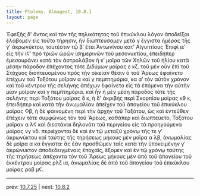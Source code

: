 ```yaml
---
title: Ptolemy, Almagest, 10.8.1
layout: page
---
```


Ἐφεξῆς δ' ὄντος καὶ τὸν τῆς πηλικότητος τοῦ ἐπικύκλου λόγον ἀποδεῖξαι ἐλάβομεν εἰς τοῦτο τήρησιν, ἣν διωπτεύσαμεν μετὰ γ ἔγγιστα ἡμέρας τῆς γʹ ἀκρωνύκτου, τουτέστιν τῷ βʹ ἔτει Ἀντωνίνου κατ' Αἰγυπτίους Ἐπιφὶ ιεʹ εἰς τὴν ιϚʹ πρὸ τριῶν ὡρῶν ἰσημερινῶν τοῦ μεσονυκτίου, ἐπειδήπερ ἐμεσουράνει κατὰ τὸν ἀστρολάβον ἡ κʹ μοῖρα τῶν Χηλῶν τοῦ ἡλίου κατὰ μέσην πάροδον ἐπέχοντος τότε Διδύμων μοίρας ε κζ. τοῦ μὲν οὖν ἐπὶ τοῦ Στάχυος διοπτευομένου πρὸς τὴν οἰκείαν θέσιν ὁ τοῦ Ἄρεως ἐφαίνετο ἐπέχων τοῦ Τοξότου μοῖραν α καὶ γ πεμπτημόρια, κα αʹ τὸν αὐτὸν χρόνον καὶ τοῦ κέντρου τῆς σελήνης ἀπέχων ἐφαίνετο εἰς τὰ ἑπόμενα τὴν αὐτὴν μίαν μοῖραν καὶ γ πεμπτημόρια. καὶ ἦν ἡ μὲν μέση πάροδος τότε τῆς σελήνης περὶ Τοξότου μοίρας δ κ, ἡ δ' ἀκριβὴς περὶ Σκορπίου μοίρας κθ κ, ἐπειδήπερ καὶ κατὰ τὴν ἀνωμαλίαν ἀπεῖχεν τοῦ ἀπογείου τοῦ ἐπικύκλου μοίρας Ϙβ, ἡ δὲ φαινομένη περὶ τὴν ἀρχὴν τοῦ Τοξότου, ὡς καὶ ἐντεῦθεν ἐπέχειν τότε συμφώνως τὸν τοῦ Ἄρεως, καθάπερ καὶ διωπτεύετο, Τοξότου μοῖραν α λϚ καὶ διεστάναι δηλονότι τοῦ περιγείου εἰς τὰ προηγούμενα μοίρας νγ νδ. περιέχονται δὲ καὶ ἐν τῷ μεταξὺ χρόνῳ τῆς τε γʹ ἀκρωνύκτου καὶ ταύτης τῆς τηρήσεως μήκους μὲν μοῖρα α λβ, ἀνωμαλίας δὲ μοῖρα α κα ἔγγιστα: ἃς ἐὰν προσθῶμεν ταῖς κατὰ τὴν ὑποκειμένην γʹ ἀκρώνυκτον ἀποδεδειγμέναις ἐποχαῖς, ἕξομεν καὶ ἐν τῷ χρόνῳ ταύτης τῆς τηρήσεως ἀπέχοντα τὸν τοῦ Ἄρεως μήκους μὲν ἀπὸ τοῦ ἀπογείου τοῦ ἐκκέντρου μοίρας ρλζ ια, ἀνωμαλίας δὲ ἀπὸ τοῦ ἀπογείου τοῦ ἐπικύκλου μοίρας ροβ μϚ. 

---

prev: [10.7.25](../10.7.25/) | next: [10.8.2](../10.8.2/)

